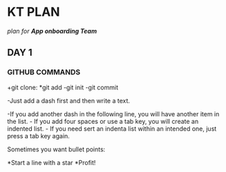 # KT PLAN
_plan for ***App onboarding Team***_

## DAY 1
### GITHUB COMMANDS

+git clone:
*git add
-git init
        -git commit
        
        
-Just add a dash first and then write a text.

-If you add another dash in the following line, you will have another item in the list.
    - If you add four spaces or use a tab key, you will create an indented list.
        - If you need sert an indenta list within an intended one, just press a tab key again.

Sometimes you want bullet points:

*Start a line with a star 
*Profit!
